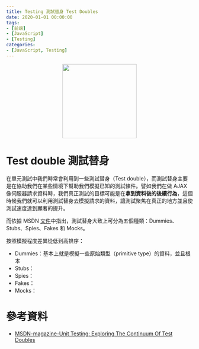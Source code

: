 ```yaml
---
title: Testing 測試替身 Test Doubles
date: 2020-01-01 00:00:00
tags:
- [前端]
- [JavaScript]
- [Testing]
categories: 
- [JavaScript, Testing]
---
```


<div style="display:flex;justify-content:center;">
  <img style="object-fit:cover;" src='' width='200px' height='200px' />
</div>

# Test double 測試替身
在單元測試中我們時常會利用到一些測試替身（Test double），而測試替身主要是在協助我們在某些情境下幫助我們模擬已知的測試條件。譬如我們在做 AJAX 像伺服器請求資料時，我們真正測試的目標可能是在**拿到資料後的後續行為**，這個時候我們就可以利用測試替身去模擬請求的資料，讓測試聚焦在真正的地方並且使測試速度達到顯著的提升。

而依據 MSDN [文件](https://docs.microsoft.com/zh-tw/archive/msdn-magazine/2007/september/unit-testing-exploring-the-continuum-of-test-doubles)中指出，測試替身大致上可分為五個種類：Dummies、Stubs、Spies、Fakes 和 Mocks。

按照模擬程度差異從低到高排序：
- Dummies：基本上就是模擬一些原始類型（primitive type）的資料，並且根本 
- Stubs：
- Spies：
- Fakes：
- Mocks：
 


# 參考資料

 - [MSDN-magazine-Unit Testing: Exploring The Continuum Of Test Doubles](https://docs.microsoft.com/zh-tw/archive/msdn-magazine/2007/september/unit-testing-exploring-the-continuum-of-test-doubles)